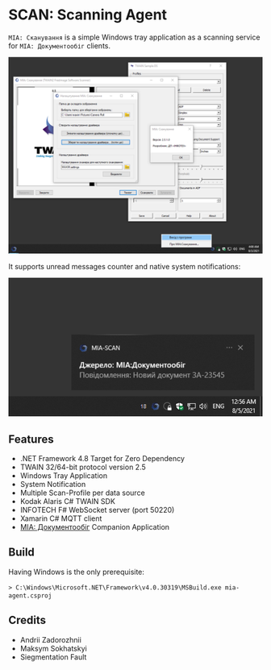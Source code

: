 SCAN: Scanning Agent
====================

`МІА: Сканування` is a simple Windows tray application as a scanning service for `МІА: Документообіг` clients.

![Screenshot](/Resources/screenshot.png)

It supports unread messages counter and native system notifications:

![Screenshot](/Resources/messaging.png)

Features
--------

* .NET Framework 4.8 Target for Zero Dependency
* TWAIN 32/64-bit protocol version 2.5
* Windows Tray Application
* System Notification
* Multiple Scan-Profile per data source
* Kodak Alaris C# TWAIN SDK
* INFOTECH F# WebSocket server (port 50220)
* Xamarin C# MQTT client
* <a href="https://crm.erp.uno">МІА: Документообіг</a> Companion Application

Build
-----

Having Windows is the only prerequisite:

```
> C:\Windows\Microsoft.NET\Framework\v4.0.30319\MSBuild.exe mia-agent.csproj
```

Credits
-------

* Andrii Zadorozhnii
* Maksym Sokhatskyi
* Siegmentation Fault
